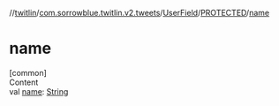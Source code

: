 //[twitlin](../../../index.md)/[com.sorrowblue.twitlin.v2.tweets](../../index.md)/[UserField](../index.md)/[PROTECTED](index.md)/[name](name.md)



# name  
[common]  
Content  
val [name](name.md): [String](https://kotlinlang.org/api/latest/jvm/stdlib/kotlin/-string/index.html)  



